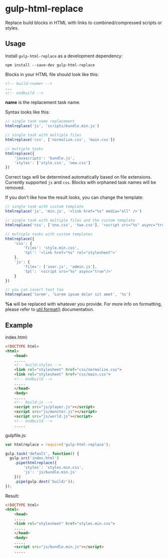 # gulp-html-replace

Replace build blocks in HTML with links to combined/compressed scripts or styles.

## Usage

Install `gulp-html-replace` as a development dependency:
```shell
npm install --save-dev gulp-html-replace
```

Blocks in your HTML file should look like this:
```html
<!-- build:<name> -->
...
<!-- endbuild -->
```
**name** is the replacement task name.

Syntax looks like this:
```javascript
// single task name replacement
htmlreplace('js', 'scripts/bundle.min.js')

// single task with multiple files
htmlreplace('css', ['normalize.css', 'main.css'])

// multiple tasks
htmlreplace({
    'javascripts': 'bundle.js',
    'styles': ['style.css', 'new.css']
})
```

Correct tags will be determined automatically based on file extensions.
Currently supported `js` and `css`.
Blocks with orphaned task names will be removed.

If you don't like how the result looks, you can change the template:
```javascript
// single task with custom template
htmlreplace('js', 'min.js', '<link href="%s" media="all" />')

// single task with multiple files and the custom template
htmlreplace('css', ['one.css', 'two.css'], '<script src="%s" async="true"/>')

// multiple tasks with custom templates
htmlreplace({
    'css': {
        'files': 'style.min.css',
        'tpl': '<link href="%s" rel="stylesheet">'
    },
    'js': {
        'files': ['user.js', 'admin.js'],
        'tpl': '<script src="%s" async="true"/>'
    }
})

// you can insert text too
htmlreplace('lorem', 'Lorem ipsum dolor sit amet', '%s')
```

**%s** will be replaced with whatever you provide.
For more info on formatting, please refer to [util.format()](http://nodejs.org/api/util.html#util_util_format_format) documentation.

## Example

index.html:

```html
<!DOCTYPE html>
<html>
    <head>
    .....
    <!-- build:styles -->
    <link rel="stylesheet" href="css/normalize.css">
    <link rel="stylesheet" href="css/main.css">
    <!-- endbuild -->
    .....
    </head>
    <body>
    .....
    <!-- build:js -->
    <script src="js/player.js"></script>
    <script src="js/monster.js"></script>
    <script src="js/world.js"></script>
    <!-- endbuild -->
    .....
```

gulpfile.js:

```javascript
var htmlreplace = require('gulp-html-replace');

gulp.task('default', function() {
  gulp.src('index.html')
    .pipe(htmlreplace({
        'styles': 'styles.min.css',
        'js': 'js/bundle.min.js'
    }))
    .pipe(gulp.dest('build/'));
});
```

Result:

```html
<!DOCTYPE html>
<html>
    <head>
    .....
    <link rel="stylesheet" href="styles.min.css">
    .....
    </head>
    <body>
    .....
    <script src="js/bundle.min.js"></script>
    .....
```